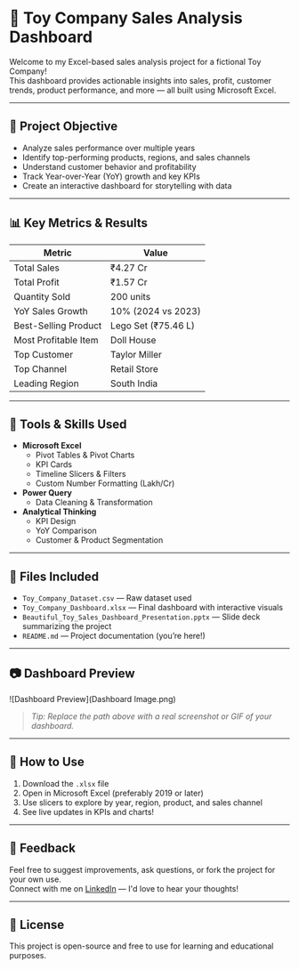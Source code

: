 # 🎯 Toy Company Sales Analysis Dashboard

Welcome to my Excel-based sales analysis project for a fictional Toy Company!  
This dashboard provides actionable insights into sales, profit, customer trends, product performance, and more — all built using Microsoft Excel.

---

## 📌 Project Objective

- Analyze sales performance over multiple years
- Identify top-performing products, regions, and sales channels
- Understand customer behavior and profitability
- Track Year-over-Year (YoY) growth and key KPIs
- Create an interactive dashboard for storytelling with data

---

## 📊 Key Metrics & Results

| Metric                | Value        |
|-----------------------|--------------|
| Total Sales           | ₹4.27 Cr     |
| Total Profit          | ₹1.57 Cr     |
| Quantity Sold         | 200 units    |
| YoY Sales Growth      | 10% (2024 vs 2023) |
| Best-Selling Product  | Lego Set (₹75.46 L) |
| Most Profitable Item  | Doll House   |
| Top Customer          | Taylor Miller |
| Top Channel           | Retail Store |
| Leading Region        | South India  |

---

## 🧠 Tools & Skills Used

- **Microsoft Excel**
  - Pivot Tables & Pivot Charts
  - KPI Cards
  - Timeline Slicers & Filters
  - Custom Number Formatting (Lakh/Cr)
- **Power Query**
  - Data Cleaning & Transformation
- **Analytical Thinking**
  - KPI Design
  - YoY Comparison
  - Customer & Product Segmentation

---

## 📎 Files Included

- `Toy_Company_Dataset.csv` — Raw dataset used
- `Toy_Company_Dashboard.xlsx` — Final dashboard with interactive visuals
- `Beautiful_Toy_Sales_Dashboard_Presentation.pptx` — Slide deck summarizing the project
- `README.md` — Project documentation (you’re here!)

---

## 📷 Dashboard Preview

![Dashboard Preview](Dashboard Image.png)

> _Tip: Replace the path above with a real screenshot or GIF of your dashboard._

---

## 🚀 How to Use

1. Download the `.xlsx` file
2. Open in Microsoft Excel (preferably 2019 or later)
3. Use slicers to explore by year, region, product, and sales channel
4. See live updates in KPIs and charts!

---

## 💬 Feedback

Feel free to suggest improvements, ask questions, or fork the project for your own use.  
Connect with me on [LinkedIn](https://www.linkedin.com/in/rishabhkumar12345/) — I'd love to hear your thoughts!

---

## 📘 License

This project is open-source and free to use for learning and educational purposes.
